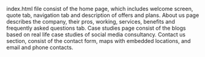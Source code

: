 index.html file consist of the home page, which includes welcome screen, quote tab, navigation tab and description of offers and plans.
About us page describes the company, their pros, working, services, benefits and frequently asked questions tab.
Case studies page consist of the blogs based on real life case studies of social media consultancy.
Contact us section, consist of the contact form, maps with embedded locations, and email and phone contacts.
